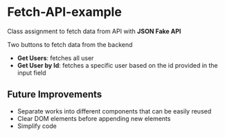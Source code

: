 # Fetch-API-example

Class assignment to fetch data from API with **JSON Fake API**

Two buttons to fetch data from the backend

- **Get Users**: fetches all user
- **Get User by Id**: fetches a specific user based on the id provided in the input field

## Future Improvements

- Separate works into different components that can be easily reused
- Clear DOM elements before appending new elements
- Simplify code  
